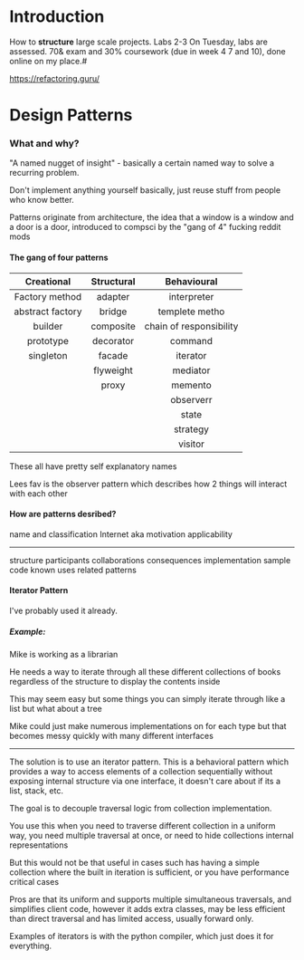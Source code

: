# Introduction
How to **structure** large scale projects.
Labs 2-3 On Tuesday, labs are assessed.
70& exam and 30% coursework (due in week 4 7 and 10), done online on my place.#

https://refactoring.guru/
# Design Patterns

### What and why?

"A named nugget of insight" - basically a certain named way to solve a recurring problem.

Don't implement anything yourself basically, just reuse stuff from people who know better.

Patterns originate from architecture, the idea that a window is a window and a door is a door, introduced to compsci by the "gang of 4" fucking reddit mods

#### The gang of four patterns

|    Creational    | Structural |       Behavioural       |
| :--------------: | :--------: | :---------------------: |
|  Factory method  |  adapter   |       interpreter       |
| abstract factory |   bridge   |     templete metho      |
|     builder      | composite  | chain of responsibility |
|    prototype     | decorator  |         command         |
|    singleton     |   facade   |        iterator         |
|                  | flyweight  |        mediator         |
|                  |   proxy    |         memento         |
|                  |            |        observerr        |
|                  |            |          state          |
|                  |            |        strategy         |
|                  |            |         visitor         |
These all have pretty self explanatory names

Lees fav is the observer pattern which describes how 2 things will interact with each other

#### How are patterns desribed?

name and classification
Internet
aka
motivation
applicability

---

structure
participants
collaborations
consequences
implementation
sample code
known uses
related patterns

#### Iterator Pattern

I've probably used it already.

##### Example:
Mike is working as a librarian

He needs a way to iterate through all these different collections of books regardless of the structure to display the contents inside

This may seem easy but some things you can simply iterate through like a list but what about a tree

Mike could just make numerous implementations on for each type but that becomes messy quickly with many different interfaces

---

The solution is to use an iterator pattern. This is a behavioral pattern which provides a way to access elements of a collection sequentially without exposing internal structure via one interface, it doesn't care about if its a list, stack, etc.

The goal is to decouple traversal logic from collection implementation.

You use this when you need to traverse different collection in a uniform way, you need multiple traversal at once, or need to hide collections internal representations

But this would not be that useful in cases such has having a simple collection where the built in iteration is sufficient, or you have performance critical cases

Pros are that its uniform and supports multiple simultaneous traversals, and simplifies client code, however it adds extra classes, may be less efficient than direct traversal and has limited access, usually forward only.

Examples of iterators is with the python compiler, which just does it for everything.